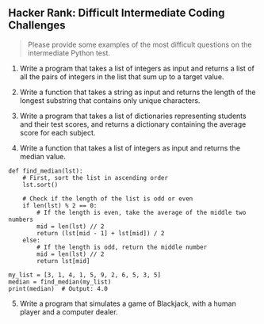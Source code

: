 ## Hacker Rank: Difficult Intermediate Coding Challenges

> Please provide some examples of the most difficult questions on the intermediate Python  test.

1. Write a program that takes a list of integers as input and returns a list of all the pairs of integers in the list that sum up to a target value.

2. Write a function that takes a string as input and returns the length of the longest substring that contains only unique characters.

3. Write a program that takes a list of dictionaries representing students and their test scores, and returns a dictionary containing the average score for each subject.

4. Write a function that takes a list of integers as input and returns the median value.

``` 
def find_median(lst):
    # First, sort the list in ascending order
    lst.sort()

    # Check if the length of the list is odd or even
    if len(lst) % 2 == 0:
        # If the length is even, take the average of the middle two numbers
        mid = len(lst) // 2
        return (lst[mid - 1] + lst[mid]) / 2
    else:
        # If the length is odd, return the middle number
        mid = len(lst) // 2
        return lst[mid]

my_list = [3, 1, 4, 1, 5, 9, 2, 6, 5, 3, 5]
median = find_median(my_list)
print(median)  # Output: 4.0
```

5. Write a program that simulates a game of Blackjack, with a human player and a computer dealer.
